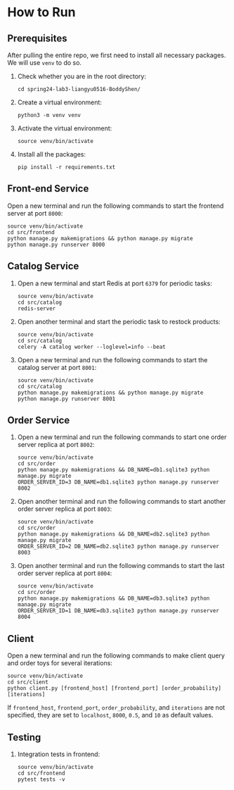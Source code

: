 # How to Run
## Prerequisites
After pulling the entire repo, we first need to install all necessary packages. We will use `venv` to do so.
1. Check whether you are in the root directory:
    ```
    cd spring24-lab3-liangyu0516-BoddyShen/
    ```
2. Create a virtual environment:
    ```
    python3 -m venv venv
    ```
3. Activate the virtual environment:
    ```
    source venv/bin/activate
    ```
4. Install all the packages:
    ```
    pip install -r requirements.txt
    ```

## Front-end Service

Open a new terminal and run the following commands to start the frontend server at port `8000`:
```
source venv/bin/activate
cd src/frontend
python manage.py makemigrations && python manage.py migrate
python manage.py runserver 8000
```

## Catalog Service

1. Open a new terminal and start Redis at port `6379` for periodic tasks:
   ```
   source venv/bin/activate
   cd src/catalog
   redis-server
   ```
2. Open another terminal and start the periodic task to restock products:
   ```
   source venv/bin/activate
   cd src/catalog
   celery -A catalog worker --loglevel=info --beat
   ```
3. Open a new terminal and run the following commands to start the catalog server at port `8001`:
   ```
   source venv/bin/activate
   cd src/catalog
   python manage.py makemigrations && python manage.py migrate
   python manage.py runserver 8001
   ```

## Order Service

1. Open a new terminal and run the following commands to start one order server replica at port `8002`:
   ```
   source venv/bin/activate
   cd src/order
   python manage.py makemigrations && DB_NAME=db1.sqlite3 python manage.py migrate
   ORDER_SERVER_ID=3 DB_NAME=db1.sqlite3 python manage.py runserver 8002
   ```
2. Open another terminal and run the following commands to start another order server replica at port `8003`:
   ```
   source venv/bin/activate
   cd src/order
   python manage.py makemigrations && DB_NAME=db2.sqlite3 python manage.py migrate
   ORDER_SERVER_ID=2 DB_NAME=db2.sqlite3 python manage.py runserver 8003
   ```
3. Open another terminal and run the following commands to start the last order server replica at port `8004`:
   ```
   source venv/bin/activate
   cd src/order
   python manage.py makemigrations && DB_NAME=db3.sqlite3 python manage.py migrate
   ORDER_SERVER_ID=1 DB_NAME=db3.sqlite3 python manage.py runserver 8004
   ```

## Client

Open a new terminal and run the following commands to make client query and order toys for several iterations:
```
source venv/bin/activate
cd src/client
python client.py [frontend_host] [frontend_port] [order_probability] [iterations]
```
If `frontend_host`, `frontend_port`, `order_probability`, and `iterations` are not specified, they are set to `localhost`, `8000`, `0.5`, and `10` as default values.

## Testing

1. Integration tests in frontend:
   ```
   source venv/bin/activate
   cd src/frontend
   pytest tests -v
   ```
